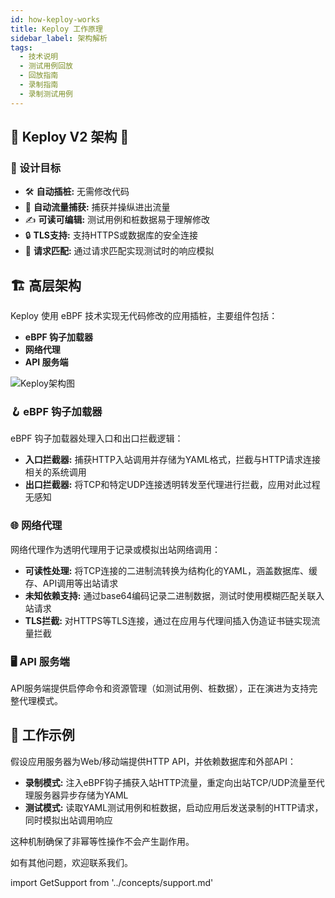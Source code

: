```yaml
---
id: how-keploy-works
title: Keploy 工作原理
sidebar_label: 架构解析
tags:
  - 技术说明
  - 测试用例回放
  - 回放指南
  - 录制指南
  - 录制测试用例
---
```


## 🌟 Keploy V2 架构 🌟

### 🎯 设计目标

- 🛠 **自动插桩:** 无需修改代码
- 📡 **自动流量捕获:** 捕获并操纵进出流量
- ✍️ **可读可编辑:** 测试用例和桩数据易于理解修改
- 🔒 **TLS支持:** 支持HTTPS或数据库的安全连接
- 🔄 **请求匹配:** 通过请求匹配实现测试时的响应模拟

## 🏗 高层架构

Keploy 使用 eBPF 技术实现无代码修改的应用插桩，主要组件包括：

- **eBPF 钩子加载器**
- **网络代理**
- **API 服务端**

<img src="/docs/img/oss/keploy-arch.png?raw=true" alt="Keploy架构图"/>

### 🪝 eBPF 钩子加载器

eBPF 钩子加载器处理入口和出口拦截逻辑：

- **入口拦截器:** 捕获HTTP入站调用并存储为YAML格式，拦截与HTTP请求连接相关的系统调用
- **出口拦截器:** 将TCP和特定UDP连接透明转发至代理进行拦截，应用对此过程无感知

### 🌐 网络代理

网络代理作为透明代理用于记录或模拟出站网络调用：

- **可读性处理:** 将TCP连接的二进制流转换为结构化的YAML，涵盖数据库、缓存、API调用等出站请求
- **未知依赖支持:** 通过base64编码记录二进制数据，测试时使用模糊匹配关联入站请求
- **TLS拦截:** 对HTTPS等TLS连接，通过在应用与代理间插入伪造证书链实现流量拦截

### 🖥 API 服务端

API服务端提供启停命令和资源管理（如测试用例、桩数据），正在演进为支持完整代理模式。

## 🧪 工作示例

假设应用服务器为Web/移动端提供HTTP API，并依赖数据库和外部API：

- **录制模式:** 注入eBPF钩子捕获入站HTTP流量，重定向出站TCP/UDP流量至代理服务器异步存储为YAML
- **测试模式:** 读取YAML测试用例和桩数据，启动应用后发送录制的HTTP请求，同时模拟出站调用响应

这种机制确保了非幂等性操作不会产生副作用。

如有其他问题，欢迎联系我们。

import GetSupport from '../concepts/support.md'

<GetSupport/>